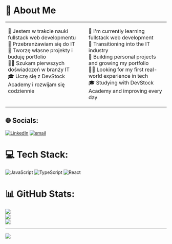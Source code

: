 # 💫 About Me

<table>
  <tr>
    <td valign="top" width="50%">

🔧 Jestem w trakcie nauki fullstack web developmentu  
🔄 Przebranżawiam się do IT  
🚀 Tworzę własne projekty i buduję portfolio  
🧑‍💻 Szukam pierwszych doświadczeń w branży IT  
🎓 Uczę się z DevStock Academy i rozwijam się codziennie  

</td>
<td valign="top" width="50%">

🔧 I'm currently learning fullstack web development  
🔄 Transitioning into the IT industry  
🚀 Building personal projects and growing my portfolio  
🧑‍💻 Looking for my first real-world experience in tech  
🎓 Studying with DevStock Academy and improving every day  

</td>
</tr>
</table>




## 🌐 Socials:
[![LinkedIn](https://img.shields.io/badge/LinkedIn-%230077B5.svg?logo=linkedin&logoColor=white)](https://linkedin.com/in/miłosz-kulikjan-6972a6377) [![email](https://img.shields.io/badge/Email-D14836?logo=gmail&logoColor=white)](mailto:kulikjan.learning@gmail.com) 

# 💻 Tech Stack:
![JavaScript](https://img.shields.io/badge/javascript-%23323330.svg?style=flat&logo=javascript&logoColor=%23F7DF1E) ![TypeScript](https://img.shields.io/badge/typescript-%23007ACC.svg?style=flat&logo=typescript&logoColor=white) ![React](https://img.shields.io/badge/react-%2320232a.svg?style=flat&logo=react&logoColor=%2361DAFB)
# 📊 GitHub Stats:
![](https://github-readme-stats.vercel.app/api?username=KulMilosz&theme=nord&hide_border=true&include_all_commits=true&count_private=false)<br/>
![](https://nirzak-streak-stats.vercel.app/?user=KulMilosz&theme=nord&hide_border=true)<br/>
![](https://github-readme-stats.vercel.app/api/top-langs/?username=KulMilosz&theme=nord&hide_border=true&include_all_commits=true&count_private=false&layout=compact)

---
[![](https://visitcount.itsvg.in/api?id=KulMilosz&icon=2&color=5)](https://visitcount.itsvg.in)

<!-- Proudly created with GPRM ( https://gprm.itsvg.in ) -->
